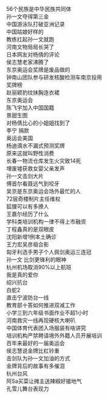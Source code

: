 56个民族是中华民族共同体  
孙一文夺得第三金  
中国游泳队打破亚洲记录  
中国姑娘好样的  
教练扛起孙一文就跑  
河南文物局局长哭了  
日本网友对杨倩的评论  
侯志慧老家沸腾了  
东京奥运会奖牌是废品做的  
钟南山团队参与研发核酸检测车南京投用  
奖牌榜  
赵丽颖豹纹抹胸连衣裙  
东京奥运会  
陈飞宇加入中国国籍  
景甜生图  
对杨倩比心的小姐姐找到了  
李宁 捐款  
奥运会美国  
杨迪滴水不漏式预测奖牌  
原来这就叫野性消费  
长春一物流仓库发生火灾致14死  
埋废墟获救女婴父亲发声  
孙一文击剑大片  
傅首尔看聂远气到咬牙  
吴京是东京奥运会场外最忙的人  
72层奇楼制片主任维权  
狐狸可以有多撩人  
王嘉尔经历了什么  
学科类培训机构一律不得上市融资  
丁程鑫真的是双眼皮  
沈阳新增1例本土确诊  
王力宏吴彦祖合影  
匈牙利选手男子个人佩剑奥运三连冠  
孙一文 比剑更锋利的眼神  
杭州机场取消90%以上航班  
我是真的爱你  
绍兴抗台  
白蛇2  
直击宁波防台一线  
教育部十答如何推进双减工作  
小学三到六年级书面作业不超1小时  
河南救灾一线再现硬核大喇叭  
中国体育代表团入场服装有啥讲究  
培训机构严禁聘请境外外籍人员开展培训  
百年来最好的一届奥运会  
侯志慧说金牌比杠铃重  
击剑队为孙一文加油的方式  
金牌背后的故事有多催泪  
杭州台风  
阿Sa买菜让摊主送辣椒好接地气  
孔雪儿舞台表现力  
